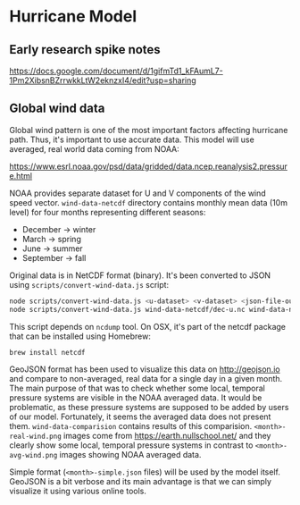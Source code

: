 # Hurricane Model

## Early research spike notes

https://docs.google.com/document/d/1gifmTd1_kFAumL7-1Pm2XibsnBZrrwkkLtW2eknzxI4/edit?usp=sharing

## Global wind data

Global wind pattern is one of the most important factors affecting hurricane path. Thus, it's important to use
accurate data. This model will use averaged, real world data coming from NOAA:

https://www.esrl.noaa.gov/psd/data/gridded/data.ncep.reanalysis2.pressure.html

NOAA provides separate dataset for U and V components of the wind speed vector. `wind-data-netcdf` directory contains 
monthly mean data (10m level) for four months representing different seasons:

- December -> winter
- March -> spring
- June -> summer
- September -> fall

Original data is in NetCDF format (binary). It's been converted to JSON using `scripts/convert-wind-data.js` script:

```bash
node scripts/convert-wind-data.js <u-dataset> <v-dataset> <json-file-output> <format-geosjon|simple>, e.g.:  
node scripts/convert-wind-data.js wind-data-netcdf/dec-u.nc wind-data-netcdf/dec-v.nc wind-data-json/dec-wind.json geojson
```

This script depends on `ncdump` tool. On OSX, it's part of the netcdf package that can be installed using Homebrew:
```bash
brew install netcdf
```

GeoJSON format has been used to visualize this data on http://geojson.io and compare to non-averaged, real data for a single 
day in a given month. The main purpose of that was to check whether some local, temporal pressure systems are visible in 
the NOAA averaged data. It would be problematic, as these pressure systems are supposed to be added by users of our model. 
Fortunately, it seems the averaged data does not present them. `wind-data-comparision` contains results of this comparision.
`<month>-real-wind.png` images come from https://earth.nullschool.net/ and they clearly show some local, temporal
pressure systems in contrast to `<month>-avg-wind.png` images showing NOAA averaged data.

Simple format (`<month>-simple.json` files) will be used by the model itself. GeoJSON is a bit verbose and its 
main advantage is that we can simply visualize it using various online tools. 
